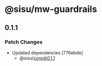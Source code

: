 # @sisu/mw-guardrails

## 0.1.1

### Patch Changes

- Updated dependencies [776ebde]
  - @sisu/core@0.1.1
